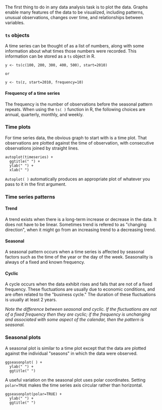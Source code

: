 The first thing to do in any data analysis task is to plot the data. Graphs enable many features of the data to be visualized,
including patterns, unusual observations, changes over time, and relationships between variables.

### ```ts``` objects
A time series can be thought of as a list of numbers, along with some information about what times those numbers were
recorded. This information can be stored as a ```ts``` object in R.
```
y <- ts(c(100, 200, 300, 400, 500), start=2010)

or

y <- ts(z, start=2010, frequency=10)
```
#### Frequency of a time series
The frequency is the number of observations before the seasonal pattern repeats. When using the ```ts( )``` function in R, the
following choices are annual, quarterly, monthly, and weekly.

### Time plots
For time series data, the obvious graph to start with is a time plot. That observations are plotted against the time of observation,
with consecutive observations joined by straight lines.
```
autoplot(timeseries) +
  ggtitle(" ") +
  ylab(" ") +
  xlab(" ")
```
```Autoplot( )``` automatically produces an appropriate plot of whatever you pass to it in the first argument.

### Time series patterns
#### Trend
A trend exists when there is a long-term increase or decrease in the data. It does not have to be linear. Sometimes trend is
refered to as "changing direction", when it might go from an increasing trend to a decreasing trend.
#### Seasonal
A seasonal pattern occurs when a time series is affected by seasonal factors such as the time of the year or the day of the
week. Seasonality is always of a fixed and known frequency.
#### Cyclic
A cycle occurs when the data exhibit rises and falls that are not of a fixed frequency. These fluctuations are usually due
to economic conditions, and are often related to the "business cycle." The duration of these fluctuations is usually at least
2 years.

*Note the difference between seasonal and cyclic. If the fluctuations are not of a fixed frequency then they are cyclic; if the
frequency is unchanging and associated with some aspect of the calendar, then the pattern is seasonal.*

### Seasonal plots
A seasonal plot is similar to a time plot except that the data are plotted against the individual "seasons" in which the data
were observed.
```
ggseasonplot( ) +
  ylab(" ") +
  ggtitle(" ")
```
A useful variation on the seasonal plot uses polar coordinates. Setting ```polar=TRUE``` makes the time series axis circular
rather than horizontal.
```
ggseasonplot(polar=TRUE) +
  ylab(" ") +
  ggtitle(" ")
```

